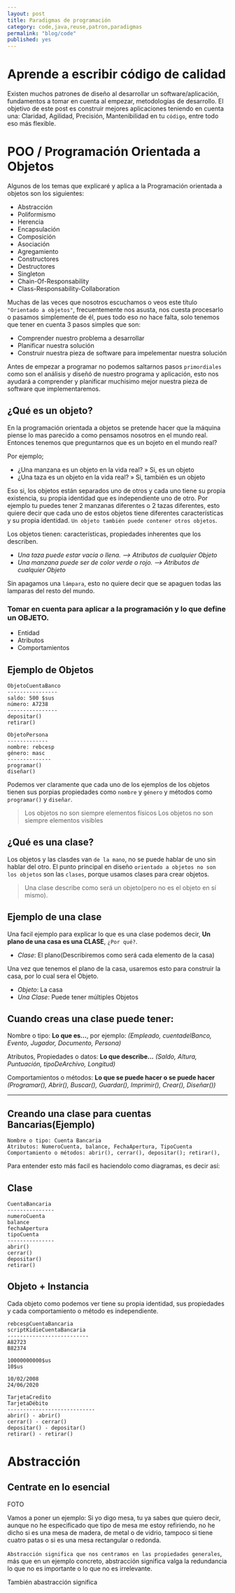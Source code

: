 ```yaml
---
layout: post
title: Paradigmas de programación
category: code,java,reuse,patron,paradigmas
permalink: "blog/code"
published: yes
---
```


# Aprende a escribir código de calidad

Existen muchos patrones de diseño al desarrollar un software/aplicación, fundamentos a tomar en cuenta al empezar, metodologías de desarrollo. El objetivo de este post es construir mejores aplicaciones teniendo en cuenta una: Claridad, Agilidad, Precisión, Mantenibilidad en tu `código`, entre todo eso más flexible.

# POO / Programación Orientada a Objetos

Algunos de los temas que explicaré y aplica a la Programación orientada a objetos son los siguientes:

* Abstracción
* Poliformismo
* Herencia
* Encapsulación
* Composición
* Asociación
* Agregamiento
* Constructores
* Destructores
* Singleton
* Chain-Of-Responsability
* Class-Responsability-Collaboration

Muchas de las veces que nosotros escuchamos o veos este título `"Orientado a objetos"`, frecuentemente nos asusta, nos cuesta procesarlo o pasamos simplemente de él, pues todo eso no hace falta, solo tenemos que tener en cuenta 3 pasos simples que son:

* Comprender nuestro problema a desarrollar
* Planificar nuestra solución
* Construir nuestra pieza de software para impelementar nuestra solución

Antes de empezar a programar no podemos saltarnos pasos `primordiales` como son el análisis y diseñó de nuestro programa y aplicación, esto nos ayudará a comprender y planificar muchisimo mejor nuestra pieza de software que implementaremos.

## ¿Qué es un objeto?

En la programación orientada a objetos se pretende hacer que la máquina piense lo mas parecido a como pensamos nosotros en el mundo real.
Entonces tenemos que preguntarnos que es un bojeto en el mundo real?

Por ejemplo;
* ¿Una manzana es un objeto en la vida real? » Si, es un objeto
* ¿Una taza es un objeto en la vida real? » Si, también es un objeto

Eso si, los objetos están separados uno de otros y cada uno tiene su propia existencia, su propia identidad que es independiente uno de otro.
Por ejemplo tu puedes tener 2 manzanas diferentes o 2 tazas diferentes, esto quiere decir que cada uno de estos objetos tiene diferentes características y su propia identidad.
`Un objeto también puede contener otros objetos`.

Los objetos tienen: características, propiedades inherentes que los describen.

* _Una taza puede estar vacía o llena. --> Atributos de cualquier Objeto_
* _Una manzana puede ser de color verde o rojo. --> Atributos de cualquier Objeto_

Sin apagamos una `lámpara`, esto no quiere decir que se apaguen todas las lamparas del resto del mundo.

### Tomar en cuenta para aplicar a la programación y lo que define un OBJETO.


* Entidad
* Atributos
* Comportamientos

## Ejemplo de Objetos 
```
ObjetoCuentaBanco
----------------
saldo: 500 $sus
número: A7238
----------------
depositar()
retirar()
```

```
ObjetoPersona
-------------
nombre: rebcesp
género: masc
--------------
programar()
diseñar()
```

Podemos ver claramente que cada uno de los ejemplos de los objetos tienen sus porpias propiedades como `nombre` y `género` y métodos como `programar()` y `diseñar`.

> Los objetos no son siempre elementos físicos
> Los objetos no son siempre elementos visibles

## ¿Qué es una clase?

Los objetos y las clasdes van `de la mano`, no se puede hablar de uno sin hablar del otro. El punto principal en diseño `orientado a objetos no son los objetos` son las `clases`, porque usamos clases para crear objetos.

> Una clase describe como será un objeto(pero no es el objeto en sí mismo).

## Ejemplo de una clase

Una facil ejemplo para explicar lo que es una clase podemos decir, __Un plano de una casa es una CLASE__, `¿Por qué?`.

* _Clase_: El plano(Describiremos como será cada elemento de la casa)

Una vez que tenemos el plano de la casa, usaremos esto para construir la casa, por lo cual sera el Objeto.

* _Objeto_: La casa
* _Una Clase_: Puede tener múltiples Objetos

## Cuando creas una clase puede tener:

Nombre o tipo: __Lo que es...__, por ejemplo:
_(Empleado, cuentadelBanco, Evento, Jugador, Documento, Persona)_

Atributos, Propiedades o datos: __Lo que describe...__
_(Saldo, Altura, Puntuación, tipoDeArchivo, Longitud)_

Comportamientos o métodos: __Lo que se puede hacer o se puede hacer__
_(Programar(), Abrir(), Buscar(), Guardar(), Imprimir(), Crear(), Diseñar())_
<hr class="codebreak"> 

## Creando una clase para cuentas Bancarias(Ejemplo)

```
Nombre o tipo: Cuenta Bancaria
Atributos: NumeroCuenta, balance, FechaApertura, TipoCuenta
Comportamiento o métodos: abrir(), cerrar(), depositar(); retirar(),
```

Para entender esto más facil es haciendolo como diagramas, es decir así:

## Clase

```
CuentaBancaria
---------------
numeroCuenta
balance
fechaApertura
tipoCuenta
---------------
abrir()
cerrar()
depositar()
retirar()
```

## Objeto + Instancia

Cada objeto como podemos ver tiene su propia identidad, sus propiedades y cada comportamiento o método es independiente.



```
rebcespCuentaBancaria
scriptKidieCuentaBancaria
--------------------------
A82723
B82374

10000000000$us
10$us

10/02/2008
24/06/2020

TarjetaCredito
TarjetaDébito
----------------------------
abrir() - abrir()
cerrar() - cerrar()
depositar() - depositar()
retirar() - retirar()
```

# Abstracción
## Centrate en lo esencial

FOTO

Vamos a poner un ejemplo:
Si yo digo mesa, tu ya sabes que quiero decir, aunque no he especificado que tipo de mesa me estoy refiriendo, no he dicho si es una mesa de madera, de metal o de vidrio, tampoco si tiene cuatro patas o si es una mesa rectangular o redonda.

`Abstracción significa que nos centramos en las propiedades generales`, más que en un ejemplo concreto, abstracción significa valga la redundancia lo que no es importante o lo que no es irrelevante.

También abastracción significa













